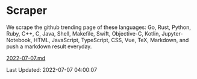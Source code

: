 # Scraper

We scrape the github trending page of these languages: Go, Rust, Python, Ruby, C++, C, Java, Shell, Makefile, Swift, Objective-C, Kotlin, Jupyter-Notebook, HTML, JavaScript, TypeScript, CSS, Vue, TeX, Markdown, and push a markdown result everyday.

[2022-07-07.md](https://github.com/yangwenmai/github-trending-backup/blob/master/2022-07-07.md)

Last Updated: 2022-07-07 04:00:07